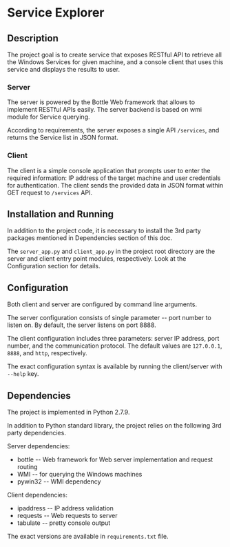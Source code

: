 # Service Explorer

## Description
The project goal is to create service that exposes RESTful API to retrieve all the Windows Services for given machine, and a console client that uses this service and displays the results to user.

### Server
The server is powered by the Bottle Web framework that allows to implement RESTful APIs easily.
The server backend is based on wmi module for Service querying.

According to requirements, the server exposes a single API `/services`, and returns the Service list in JSON format.

### Client
The client is a simple console application that prompts user to enter the required information: IP address of the target machine and user credentials for authentication.
The client sends the provided data in JSON format within GET request to `/services` API.

## Installation and Running
In addition to the project code, it is necessary to install the 3rd party packages mentioned in Dependencies section of this doc.

The `server_app.py` and `client_app.py` in the project root directory are the server and client entry point modules, respectively.
Look at the Configuration section for details.

## Configuration
Both client and server are configured by command line arguments.

The server configuration consists of single parameter -- port number to listen on. By default, the server listens on port 8888.

The client configuration includes three parameters: server IP address, port number, and the communication protocol. The default values are `127.0.0.1`, `8888`, and `http`, respectively.

The exact configuration syntax is available by running the client/server with `--help` key.

## Dependencies
The project is implemented in Python 2.7.9.

In addition to Python standard library, the project relies on the following 3rd party dependencies.

Server dependencies:
* bottle -- Web framework for Web server implementation and request routing
* WMI -- for querying the Windows machines
* pywin32 -- WMI dependency

Client dependencies:
* ipaddress -- IP address validation
* requests -- Web requests to server
* tabulate -- pretty console output

The exact versions are available in `requirements.txt` file.





